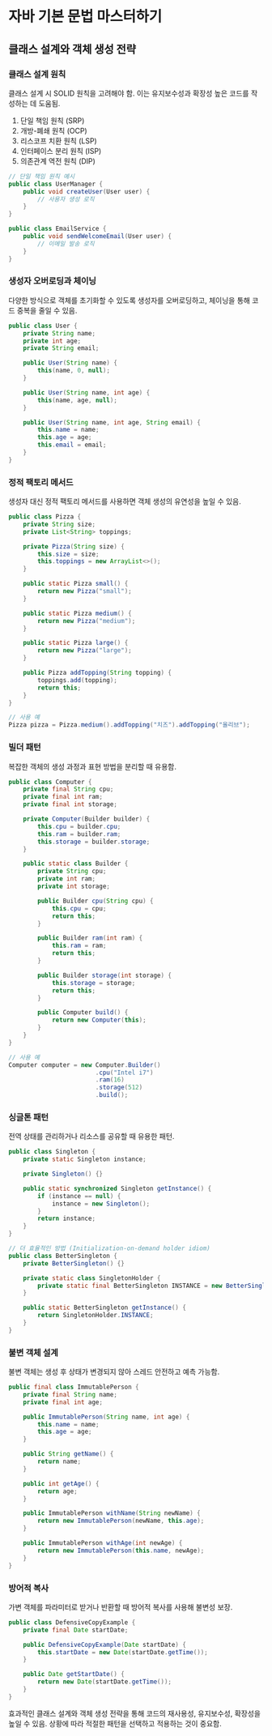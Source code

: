# 자바 기본 문법 마스터하기

## 클래스 설계와 객체 생성 전략

### 클래스 설계 원칙

클래스 설계 시 SOLID 원칙을 고려해야 함. 이는 유지보수성과 확장성 높은 코드를 작성하는 데 도움됨.

1. 단일 책임 원칙 (SRP)
2. 개방-폐쇄 원칙 (OCP)
3. 리스코프 치환 원칙 (LSP)
4. 인터페이스 분리 원칙 (ISP)
5. 의존관계 역전 원칙 (DIP)

```java
// 단일 책임 원칙 예시
public class UserManager {
    public void createUser(User user) {
        // 사용자 생성 로직
    }
}

public class EmailService {
    public void sendWelcomeEmail(User user) {
        // 이메일 발송 로직
    }
}
```

### 생성자 오버로딩과 체이닝

다양한 방식으로 객체를 초기화할 수 있도록 생성자를 오버로딩하고, 체이닝을 통해 코드 중복을 줄일 수 있음.

```java
public class User {
    private String name;
    private int age;
    private String email;

    public User(String name) {
        this(name, 0, null);
    }

    public User(String name, int age) {
        this(name, age, null);
    }

    public User(String name, int age, String email) {
        this.name = name;
        this.age = age;
        this.email = email;
    }
}
```

### 정적 팩토리 메서드

생성자 대신 정적 팩토리 메서드를 사용하면 객체 생성의 유연성을 높일 수 있음.

```java
public class Pizza {
    private String size;
    private List<String> toppings;

    private Pizza(String size) {
        this.size = size;
        this.toppings = new ArrayList<>();
    }

    public static Pizza small() {
        return new Pizza("small");
    }

    public static Pizza medium() {
        return new Pizza("medium");
    }

    public static Pizza large() {
        return new Pizza("large");
    }

    public Pizza addTopping(String topping) {
        toppings.add(topping);
        return this;
    }
}

// 사용 예
Pizza pizza = Pizza.medium().addTopping("치즈").addTopping("올리브");
```

### 빌더 패턴

복잡한 객체의 생성 과정과 표현 방법을 분리할 때 유용함.

```java
public class Computer {
    private final String cpu;
    private final int ram;
    private final int storage;

    private Computer(Builder builder) {
        this.cpu = builder.cpu;
        this.ram = builder.ram;
        this.storage = builder.storage;
    }

    public static class Builder {
        private String cpu;
        private int ram;
        private int storage;

        public Builder cpu(String cpu) {
            this.cpu = cpu;
            return this;
        }

        public Builder ram(int ram) {
            this.ram = ram;
            return this;
        }

        public Builder storage(int storage) {
            this.storage = storage;
            return this;
        }

        public Computer build() {
            return new Computer(this);
        }
    }
}

// 사용 예
Computer computer = new Computer.Builder()
                        .cpu("Intel i7")
                        .ram(16)
                        .storage(512)
                        .build();
```

### 싱글톤 패턴

전역 상태를 관리하거나 리소스를 공유할 때 유용한 패턴.

```java
public class Singleton {
    private static Singleton instance;

    private Singleton() {}

    public static synchronized Singleton getInstance() {
        if (instance == null) {
            instance = new Singleton();
        }
        return instance;
    }
}

// 더 효율적인 방법 (Initialization-on-demand holder idiom)
public class BetterSingleton {
    private BetterSingleton() {}

    private static class SingletonHolder {
        private static final BetterSingleton INSTANCE = new BetterSingleton();
    }

    public static BetterSingleton getInstance() {
        return SingletonHolder.INSTANCE;
    }
}
```

### 불변 객체 설계

불변 객체는 생성 후 상태가 변경되지 않아 스레드 안전하고 예측 가능함.

```java
public final class ImmutablePerson {
    private final String name;
    private final int age;

    public ImmutablePerson(String name, int age) {
        this.name = name;
        this.age = age;
    }

    public String getName() {
        return name;
    }

    public int getAge() {
        return age;
    }

    public ImmutablePerson withName(String newName) {
        return new ImmutablePerson(newName, this.age);
    }

    public ImmutablePerson withAge(int newAge) {
        return new ImmutablePerson(this.name, newAge);
    }
}
```

### 방어적 복사

가변 객체를 파라미터로 받거나 반환할 때 방어적 복사를 사용해 불변성 보장.

```java
public class DefensiveCopyExample {
    private final Date startDate;

    public DefensiveCopyExample(Date startDate) {
        this.startDate = new Date(startDate.getTime());
    }

    public Date getStartDate() {
        return new Date(startDate.getTime());
    }
}
```

효과적인 클래스 설계와 객체 생성 전략을 통해 코드의 재사용성, 유지보수성, 확장성을 높일 수 있음. 상황에 따라 적절한 패턴을 선택하고 적용하는 것이 중요함.
